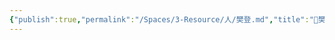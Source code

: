 ```yaml
---
{"publish":true,"permalink":"/Spaces/3-Resource/人/樊登.md","title":"🧑樊登","created":"2022-08-05","modified":"2023-03-14","published":"2025-07-12T13:48:13.027+08:00","cssclasses":""}
---
```



